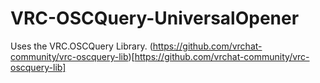 # VRC-OSCQuery-UniversalOpener

Uses the VRC.OSCQuery Library. (https://github.com/vrchat-community/vrc-oscquery-lib)[https://github.com/vrchat-community/vrc-oscquery-lib]
